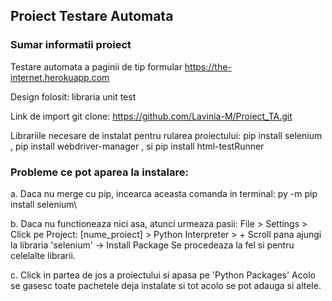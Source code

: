 ## Proiect Testare Automata
### Sumar informatii proiect 
Testare automata a paginii de tip formular https://the-internet.herokuapp.com

Design folosit: libraria unit test

Link de import git clone: https://github.com/Lavinia-M/Proiect_TA.git

Librariile necesare de instalat pentru rularea proiectului:
pip install selenium ,
pip install webdriver-manager ,
si pip install html-testRunner


### Probleme ce pot aparea la instalare:

a.
Daca nu merge cu pip, incearca aceasta comanda in terminal: py -m pip install selenium\

b.
Daca nu functioneaza nici asa, atunci urmeaza pasii:
File > Settings > Click pe Project: [nume_proiect] > Python Interpreter > +
Scroll pana ajungi la libraria 'selenium' -> Install Package
Se procedeaza la fel si pentru celelalte librarii.

c.
Click in partea de jos a proiectului si apasa pe 'Python Packages'
Acolo se gasesc toate pachetele deja instalate si tot acolo se pot adauga si altele.
